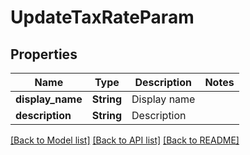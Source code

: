 # UpdateTaxRateParam

## Properties

Name | Type | Description | Notes
------------ | ------------- | ------------- | -------------
**display_name** | **String** | Display name | 
**description** | **String** | Description | 

[[Back to Model list]](../README.md#documentation-for-models) [[Back to API list]](../README.md#documentation-for-api-endpoints) [[Back to README]](../README.md)


